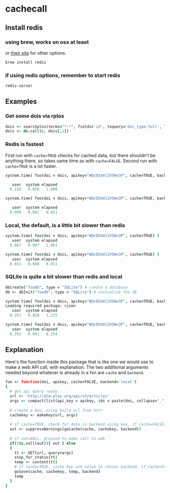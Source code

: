 cachecall
=========

## Install redis

### using brew, works on osx at least

or [their site](http://redis.io/download) for other options.

```bash
brew install redis
```

### if using redis options, remember to start redis

```bash
redis-server 
```

## Examples

### Get some dois via rplos

```coffee
dois <- searchplos(terms="*:*", fields='id', toquery='doc_type:full', limit=25)
dois <- do.call(c, dois[,1])
```

### Redis is fastest

First run with `cache=TRUE` checks for cached data, but there shouldn't be anything there, so takes same time as with `cache=FALSE`. Second run with `cache=TRUE` is a lot faster. 

```coffee
system.time( foo(doi = dois, apikey="WQcDSXml2VSWx3P", cache=TRUE, backend="redis") )

   user  system elapsed 
  0.119   0.010   1.098 

system.time( foo(doi = dois, apikey="WQcDSXml2VSWx3P", cache=TRUE, backend="redis") )

   user  system elapsed 
  0.009   0.001   0.011 
```

### Local, the default, is a little bit slower than redis

```coffee
system.time( foo(doi = dois, apikey="WQcDSXml2VSWx3P", cache=TRUE) )
   user  system elapsed 
  0.067   0.007   1.051 

system.time( foo(doi = dois, apikey="WQcDSXml2VSWx3P", cache=TRUE) )
   user  system elapsed 
  0.011   0.000   0.011 
```

### SQLite is quite a bit slower than redis and local

```coffee
dbCreate("foodb", type = "SQLite") # create a database
db <- dbInit("foodb", type = "SQLite") # initialize the db

system.time( foo(doi = dois, apikey="WQcDSXml2VSWx3P", cache=TRUE, backend="sqlite") )
Loading required package: rjson
   user  system elapsed 
  0.252   0.018   1.215 

system.time( foo(doi = dois, apikey="WQcDSXml2VSWx3P", cache=TRUE, backend="sqlite") )
   user  system elapsed 
  0.253   0.001   0.254 
```


## Explanation

Here's the function inside this package that is like one we would use to make a web API call, with explanation.  The two additional arguments needed beyond whatever is already in a fxn are `cache` and `backend`. 

```coffee
foo <- function(doi, apikey, cache=FALSE, backend='local')
{
  # get api query ready
  url <- 'http://alm.plos.org/api/v3/articles'
  args <- compact(list(api_key = apikey, ids = paste(doi, collapse=",")))
  
  # create a key, using build_url from httr
  cachekey <- makeKey(url, args)
  
  # if cache=TRUE, check for data in backend using key, if cache=FALSE, returns NULL
  out <- suppressWarnings(goCache(cache, cachekey, backend))
  
  # if out=NULL, proceed to make call to web
  if(!is.null(out)){ out } else
  {  
    tt <- GET(url, query=args)
    stop_for_status(tt)
    temp <- content(tt)
    # If cache=TRUE, cache key and value in chosen backend, if cache=FALSE, passes with NULL
    goSave(cache, cachekey, temp, backend)
    temp
  }
}
``` 
